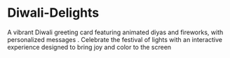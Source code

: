 # Diwali-Delights
A vibrant Diwali greeting card featuring animated diyas and fireworks, with personalized messages . Celebrate the festival of lights with an interactive experience designed to bring joy and color to the screen
